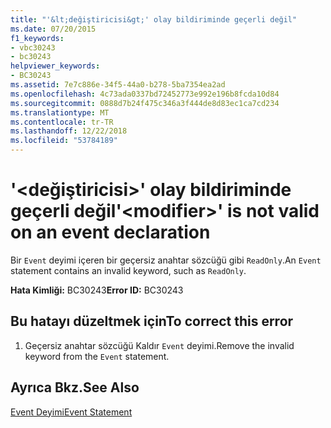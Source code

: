 ```yaml
---
title: "'&lt;değiştiricisi&gt;' olay bildiriminde geçerli değil"
ms.date: 07/20/2015
f1_keywords:
- vbc30243
- bc30243
helpviewer_keywords:
- BC30243
ms.assetid: 7e7c886e-34f5-44a0-b278-5ba7354ea2ad
ms.openlocfilehash: 4c73ada0337bd72452773e992e196b8fcda10d84
ms.sourcegitcommit: 0888d7b24f475c346a3f444de8d83ec1ca7cd234
ms.translationtype: MT
ms.contentlocale: tr-TR
ms.lasthandoff: 12/22/2018
ms.locfileid: "53784189"
---
```

# <a name="ltmodifiergt-is-not-valid-on-an-event-declaration"></a><span data-ttu-id="5951d-102">'&lt;değiştiricisi&gt;' olay bildiriminde geçerli değil</span><span class="sxs-lookup"><span data-stu-id="5951d-102">'&lt;modifier&gt;' is not valid on an event declaration</span></span>
<span data-ttu-id="5951d-103">Bir `Event` deyimi içeren bir geçersiz anahtar sözcüğü gibi `ReadOnly`.</span><span class="sxs-lookup"><span data-stu-id="5951d-103">An `Event` statement contains an invalid keyword, such as `ReadOnly`.</span></span>  
  
 <span data-ttu-id="5951d-104">**Hata Kimliği:** BC30243</span><span class="sxs-lookup"><span data-stu-id="5951d-104">**Error ID:** BC30243</span></span>  
  
## <a name="to-correct-this-error"></a><span data-ttu-id="5951d-105">Bu hatayı düzeltmek için</span><span class="sxs-lookup"><span data-stu-id="5951d-105">To correct this error</span></span>  
  
1.  <span data-ttu-id="5951d-106">Geçersiz anahtar sözcüğü Kaldır `Event` deyimi.</span><span class="sxs-lookup"><span data-stu-id="5951d-106">Remove the invalid keyword from the `Event` statement.</span></span>  
  
## <a name="see-also"></a><span data-ttu-id="5951d-107">Ayrıca Bkz.</span><span class="sxs-lookup"><span data-stu-id="5951d-107">See Also</span></span>  
 [<span data-ttu-id="5951d-108">Event Deyimi</span><span class="sxs-lookup"><span data-stu-id="5951d-108">Event Statement</span></span>](../../visual-basic/language-reference/statements/event-statement.md)
